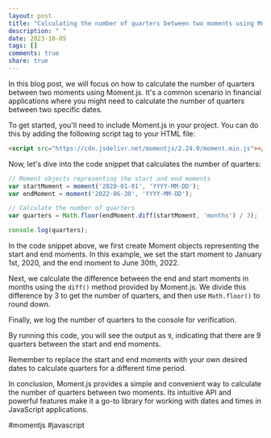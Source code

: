```yaml
---
layout: post
title: "Calculating the number of quarters between two moments using Moment.js"
description: " "
date: 2023-10-05
tags: []
comments: true
share: true
---
```


In this blog post, we will focus on how to calculate the number of quarters between two moments using Moment.js. It's a common scenario in financial applications where you might need to calculate the number of quarters between two specific dates.

To get started, you'll need to include Moment.js in your project. You can do this by adding the following script tag to your HTML file:

```html
<script src="https://cdn.jsdelivr.net/momentjs/2.24.0/moment.min.js"></script>
```
Now, let's dive into the code snippet that calculates the number of quarters:

```javascript
// Moment objects representing the start and end moments
var startMoment = moment('2020-01-01', 'YYYY-MM-DD');
var endMoment = moment('2022-06-30', 'YYYY-MM-DD');

// Calculate the number of quarters
var quarters = Math.floor(endMoment.diff(startMoment, 'months') / 3);

console.log(quarters);
```

In the code snippet above, we first create Moment objects representing the start and end moments. In this example, we set the start moment to January 1st, 2020, and the end moment to June 30th, 2022.

Next, we calculate the difference between the end and start moments in months using the `diff()` method provided by Moment.js. We divide this difference by 3 to get the number of quarters, and then use `Math.floor()` to round down.

Finally, we log the number of quarters to the console for verification.

By running this code, you will see the output as `9`, indicating that there are 9 quarters between the start and end moments.

Remember to replace the start and end moments with your own desired dates to calculate quarters for a different time period.

In conclusion, Moment.js provides a simple and convenient way to calculate the number of quarters between two moments. Its intuitive API and powerful features make it a go-to library for working with dates and times in JavaScript applications.

#momentjs #javascript
